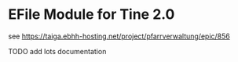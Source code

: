 EFile Module for Tine 2.0
=============

see https://taiga.ebhh-hosting.net/project/pfarrverwaltung/epic/856

TODO add lots documentation
